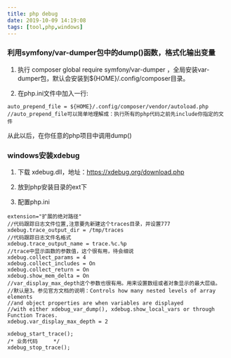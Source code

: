 ```yaml
---
title: php debug
date: 2019-10-09 14:19:08
tags: [tool,php,windows]
---
```

### 利用symfony/var-dumper包中的dump()函数，格式化输出变量

1. 执行 composer global require symfony/var-dumper ，全局安装var-dumper包，默认会安装到${HOME}/.config/composer目录。

2. 在php.ini文件中加入一行:
```
auto_prepend_file = ${HOME}/.config/composer/vendor/autoload.php
//auto_prepend_file可以简单地理解成：执行所有的php代码之前先include你指定的文件
```
从此以后，在你任意的php项目中调用dump()

### windows安装xdebug

1. 下载 xdebug.dll，地址：https://xdebug.org/download.php

2. 放到php安装目录的ext下

3. 配置php.ini
```
extension="扩展的绝对路径"
//代码跟踪日志文件位置,注意要先新建这个traces目录，并设置777
xdebug.trace_output_dir = /tmp/traces
//代码跟踪日志文件名格式 
xdebug.trace_output_name = trace.%c.%p
//trace中显示函数的参数值，这个很有用，待会细说
xdebug.collect_params = 4
xdebug.collect_includes = On
xdebug.collect_return = On
xdebug.show_mem_delta = On
//var_display_max_depth这个参数也很有用。用来设置数组或者对象显示的最大层级。
//默认是3。参见官方文档的说明：Controls how many nested levels of array elements 
//and object properties are when variables are displayed 
//with either xdebug_var_dump(), xdebug.show_local_vars or through Function Traces.
xdebug.var_display_max_depth = 2
```

```
xdebug_start_trace();
/* 业务代码     */
xdebug_stop_trace();
```